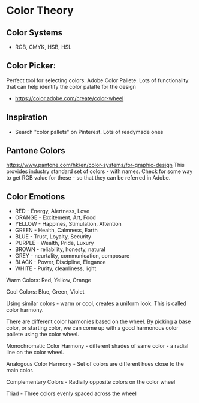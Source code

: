 # Color Theory

## Color Systems
- RGB, CMYK, HSB, HSL

## Color Picker: 
Perfect tool for selecting colors: Adobe Color Pallete. Lots of functionality that can help identify the color palatte for the design
- https://color.adobe.com/create/color-wheel

## Inspiration
- Search "color pallets" on Pinterest. Lots of readymade ones

## Pantone Colors
https://www.pantone.com/hk/en/color-systems/for-graphic-design
This provides industry standard set of colors - with names. Check for some way to get RGB value for these - so that they can be referred in Adobe.

## Color Emotions
- RED - Energy, Alertness, Love
- ORANGE - Excitement, Art, Food
- YELLOW - Happines, Stimulation, Attention
- GREEN - Health, Calmness, Earth
- BLUE - Trust, Loyalty, Security
- PURPLE - Wealth, Pride, Luxury
- BROWN - reliability, honesty, natural
- GREY - neurtality, communication, composure
- BLACK - Power, Discipline, Elegance
- WHITE - Purity, cleanliness, light

Warm Colors: Red, Yellow, Orange

Cool Colors: Blue, Green, Violet

Using similar colors - warm or cool, creates a uniform look. This is called color harmony. 

There are different color harmonies based on the wheel. By picking a base color, or starting color, we can come up with a good harmonous color pallete using the color wheel.

Monochromatic Color Harmony - different shades of same color - a radial line on the color wheel.

Analogous Color Harmony - Set of colors are different hues close to the main color.

Complementary Colors - Radially opposite colors on the color wheel

Triad - Three colors evenly spaced across the wheel


